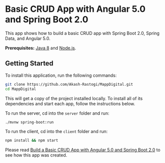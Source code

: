 # Basic CRUD App with Angular 5.0 and Spring Boot 2.0
 
This app shows how to build a basic CRUD app with Spring Boot 2.0, Spring Data, and Angular 5.0.

**Prerequisites:** [Java 8](http://www.oracle.com/technetwork/java/javase/downloads/jdk8-downloads-2133151.html) and [Node.js](https://nodejs.org/).

## Getting Started

To install this application, run the following commands:

```bash
git clone https://github.com/Akash-Rastogi/MappDigital.git
cd MappDigital
```

This will get a copy of the project installed locally. To install all of its dependencies and start each app, follow the instructions below.

To run the server, cd into the `server` folder and run:
 
```bash
./mvnw spring-boot:run
```

To run the client, cd into the `client` folder and run:
 
```bash
npm install && npm start
```

Please read [Build a Basic CRUD App with Angular 5.0 and Spring Boot 2.0](https://developer.okta.com/blog/2017/12/04/basic-crud-angular-and-spring-boot) to see how this app was created.